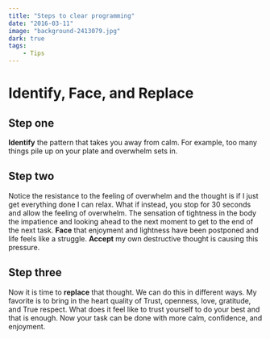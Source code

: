 ```yaml
---
title: "Steps to clear programming"
date: "2016-03-11"
image: "background-2413079.jpg"
dark: true
tags:
    - Tips
---
```


# Identify, Face, and Replace

## Step one

**Identify** the pattern that takes you away from calm. For example, too many
things pile up on your plate and overwhelm sets in.  

## Step two

Notice the resistance to the feeling of overwhelm and the thought is if I just
get everything done I can relax. What if instead, you stop for 30 seconds and
allow the feeling of overwhelm. The sensation of tightness in the body the
impatience and looking ahead to the next moment to get to the end of the next
task. **Face** that enjoyment and lightness have been postponed and life feels
like a struggle. **Accept** my own destructive thought is causing this pressure.

## Step three

Now it is time to **replace** that thought. We can do this in different ways.
My favorite is to bring in the heart quality of Trust, openness, love,
gratitude, and True respect. What does it feel like to trust yourself to do your
best and that is enough. Now your task can be done with more calm, confidence,
and enjoyment.
